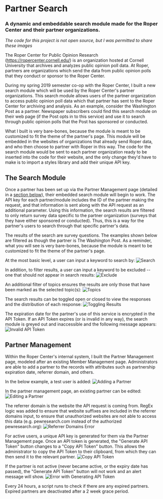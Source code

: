 # Partner Search
### A dynamic and embeddable search module made for the Roper Center and their partner organizations. <br/>

*The code for this project is not open source, but I was permitted to share these images*

  The Roper Center for Public Opinion Research (https://ropercenter.cornell.edu/) is an organization hosted at Cornell University that archives and analyzes public opinion poll data. At Roper, partners are organizations which send the data from public opinion polls that they conduct or sponsor to the Roper Center. 

  During my spring 2019 semester co-op with the Roper Center, I built a new search module which will be used by the Roper Center's partner organizations. This search module allows users of the partner organization to access public opinion poll data which that partner has sent to the Roper Center for archiving and analysis. As an example, consider the Washington Post as a partner. Newspaper subscribers could find this search module on their web page (if the Post opts in to this service) and use it to search through public opinion polls that the Post has sponsored or conducted.

  What I built is very bare-bones, because the module is meant to be customized to fit the theme of the partner's page. This module will be embedded in the websites of organizations that already send Roper data, and who then choose to partner with Roper in this way. The code for the search module would be sent to each partner organization ready to be inserted into the code for their website, and the only change they'd have to make is to import a styles library and add their unique API key.

## The Search Module
  Once a partner has been set up via the Partner Management page (detailed in a [section below](#partner-management)), their embedded search module will begin to work. The API key for each partner/module includes the ID of the partner making the request, and that information is sent along with the API request as an additional parameter. Using this information, the search results are filtered to only return survey data specific to the partner organization (surveys that they have either sponsored or conducted). Thus, this is a way for the partner's users to search through that specific partner's data. 

  The results of the search are survey questions. The examples shown below are filtered as though the partner is The Washington Post. As a reminder, what you will see is very bare-bones, because the module is meant to be customized to fit the theme of the partner's page.

At the most basic level, a user can input a keyword to search by:
![Search](img/searchPage/Search.gif)

In addition, to filter results, a user can input a keyword to be excluded -- one that should not appear in search results:
![Exclude](img/searchPage/Exclude.gif)

An additional filter of topics ensures the results are only those that have been marked as the selected topic(s):
![Topics](img/searchPage/Topics.gif)

The search results can be toggled open or closed to view the responses and the distribution of each response:
![Toggling Results](img/searchPage/TogglingResults.gif)

The expiration date for the partner's use of this service is encrypted in the API Token. If an API Token expires (or is invalid in any way), the search module is greyed out and inaccessible and the following message appears:
![Invalid API Token](img/searchPage/invalidAPIToken.PNG)

## Partner Management
Within the Roper Center's internal system, I built the Partner Management page, modeled after an existing Member Management page. Administrators are able to add a partner to the records with attributes such as partnership expiration date, referrer domain, and others. 

In the below example, a test user is added:
![Adding a Partner](img/partnerManagement/AddingAPartner.gif)

In the partner management page, an existing partner can be edited:
![Editing a Partner](img/partnerManagement/EditPartner.gif)

The referrer domain is the website the API request is coming from. RegEx logic was added to ensure that website suffixes are included in the referrer domains input, to ensure that unauthorized websites are not able to access this data (e.g. pewresearch.com instead of the authorized pewresearch.org): 
![Referrer Domains Error](img/partnerManagement/ReferrerDomainsError.gif)

For active users, a unique API key is generated for them via the Partner Management page. Once an API token is generated, the "Generate API Token" button changes to a "Copy API Token" button. This allows the administrator to copy the API Token to their clipboard, from which they can then send it to the relevant partner. 
![Copy API Token](img/partnerManagement/CopyAPIToken.gif)

If the partner is not active (never became active, or the expiry date has passed), the "Generate API Token" button will not work and an alert message will show. 
![Error with Generating API Token](img/partnerManagement/GenerateAPITokenError.gif)

Every 24 hours, a script runs to check if there are any expired partners. Expired partners are deactivated after a 2 week grace period. 
